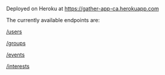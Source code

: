Deployed on Heroku at https://gather-app-ca.herokuapp.com

The currently available endpoints are:

[/users](https://gather-app-ca.herokuapp.com/users)

[/groups](https://gather-app-ca.herokuapp.com/groups)

[/events](https://gather-app-ca.herokuapp.com/events)

[/interests](https://gather-app-ca.herokuapp.com/interests)
